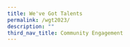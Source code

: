 ```yaml
---
title: We've Got Talents
permalink: /wgt2023/
description: ""
third_nav_title: Community Engagement
---
```


